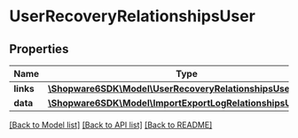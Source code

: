 # UserRecoveryRelationshipsUser

## Properties
Name | Type | Description | Notes
------------ | ------------- | ------------- | -------------
**links** | [**\Shopware6SDK\Model\UserRecoveryRelationshipsUserLinks**](UserRecoveryRelationshipsUserLinks.md) |  | [optional] 
**data** | [**\Shopware6SDK\Model\ImportExportLogRelationshipsUserData**](ImportExportLogRelationshipsUserData.md) |  | [optional] 

[[Back to Model list]](../../README.md#documentation-for-models) [[Back to API list]](../../README.md#documentation-for-api-endpoints) [[Back to README]](../../README.md)

